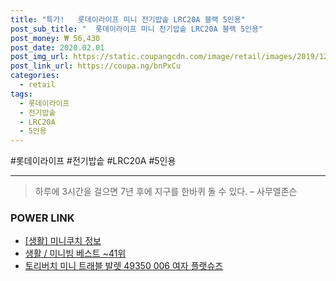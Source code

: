 ```yaml
--- 
title: "특가!   롯데이라이프 미니 전기밥솥 LRC20A 블랙 5인용" 
post_sub_title: "  롯데이라이프 미니 전기밥솥 LRC20A 블랙 5인용" 
post_money: ₩ 56,430 
post_date: 2020.02.01 
post_img_url: https://static.coupangcdn.com/image/retail/images/2019/12/02/20/3/28f53d6c-bfff-43e7-9d4f-56bc2be37221.jpg 
post_link_url: https://coupa.ng/bnPxCu 
categories: 
  - retail 
tags: 
  - 롯데이라이프 
  - 전기밥솥 
  - LRC20A 
  - 5인용 
--- 
```

  #롯데이라이프 #전기밥솥 #LRC20A #5인용 
<hr> 

> 하루에 3시간을 걸으면 7년 후에 지구를 한바퀴 돌 수 있다. – 사무엘존슨 


### POWER LINK

* <a href="https://blog.naver.com/sakai111/221769599790" target="_blank"> [생활] 미니쿠치 정보 </a>
* <a href="https://blog.naver.com/santokki14/221777187321" target="_blank">생활 / 미니빔 베스트 ~41위</a>
* <a href="https://blog.naver.com/sakai111/221785135495" target="_blank">토리버치 미니 트래블 발렛 49350 006 여자 플랫슈즈</a>
